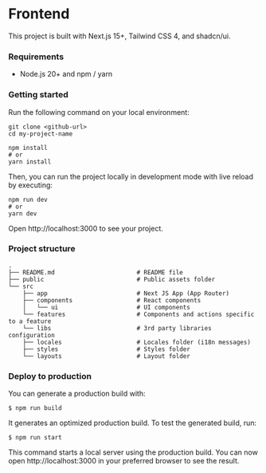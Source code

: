 # Frontend

This project is built with Next.js 15+, Tailwind CSS 4, and shadcn/ui.

### Requirements

- Node.js 20+ and npm / yarn

### Getting started

Run the following command on your local environment:

```shell
git clone <github-url>
cd my-project-name

npm install
# or
yarn install
```

Then, you can run the project locally in development mode with live reload by executing:

```shell
npm run dev
# or
yarn dev
```

Open http://localhost:3000 to see your project.

### Project structure

```shell
.
├── README.md                       # README file
├── public                          # Public assets folder
└── src
    ├── app                         # Next JS App (App Router)
    ├── components                  # React components
    │   └── ui                      # UI components
    └── features                    # Components and actions specific to a feature
    └── libs                        # 3rd party libraries configuration
    ├── locales                     # Locales folder (i18n messages)
    ├── styles                      # Styles folder
    └── layouts                     # Layout folder
```

### Deploy to production

You can generate a production build with:

```shell
$ npm run build
```

It generates an optimized production build. To test the generated build, run:

```shell
$ npm run start
```

This command starts a local server using the production build. You can now open http://localhost:3000 in your preferred browser to see the result.
